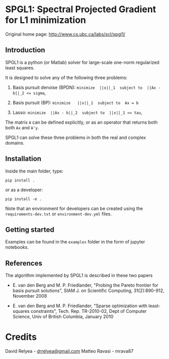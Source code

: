 # SPGL1: Spectral Projected Gradient for L1 minimization

Original home page: http://www.cs.ubc.ca/labs/scl/spgl1/

## Introduction
SPGL1 is a python (or Matlab) solver for large-scale one-norm
regularized least squares.

It is designed to solve any of the following three problems:

1. Basis pursuit denoise (BPDN):
   ``minimize  ||x||_1  subject to  ||Ax - b||_2 <= sigma``,

2. Basis pursuit (BP):
   ``minimize   ||x||_1  subject to  Ax = b``
 
3. Lasso:
   ``minimize  ||Ax - b||_2  subject to  ||x||_1 <= tau``,

The matrix ``A`` can be defined explicitly, or as an operator
that returns both both ``Ax`` and ``A'y``.

SPGL1 can solve these three problems in both the real and complex domains.

## Installation
Inside the main folder, type:
```
pip install .
```
or as a developer:
```
pip install -e .
```

Note that an environment for developers can be created using the
`requirements-dev.txt` or `environment-dev.yml` files.


## Getting started
Examples can be found in the ``examples`` folder in the form of
jupyter notebooks.


## References

The algorithm implemented by SPGL1 is described in these two papers

- E. van den Berg and M. P. Friedlander, "Probing the Pareto frontier
  for basis pursuit solutions", SIAM J. on Scientific Computing,
  31(2):890-912, November 2008

- E. van den Berg and M. P. Friedlander, "Sparse optimization with
  least-squares constraints", Tech. Rep. TR-2010-02, Dept of Computer
  Science, Univ of British Columbia, January 2010

# Credits

David Relyea - drrelyea@gmail.com
Matteo Ravasi - mrava87